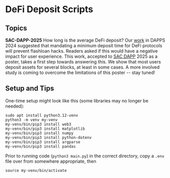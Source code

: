 # DeFi Deposit Scripts

## Topics
**SAC-DAPP-2025** How long is the average DeFi deposit? Our [work](https://ieeexplore.ieee.org/document/10646464) in DAPPS 2024 suggested that mandating a minimum deposit time for DeFi protocols will prevent flashloan hacks. Readers asked if this would have a negative impact for user experience. This work, accepted to [SAC DAPP](https://www.cas-blockchain-certification.com/en/acm-sac-dapp-track) 2025 as a poster, takes a first step towards answering this. We show that most users deposit assets for several blocks, at least in some cases. A more involved study is coming to overcome the limitations of this poster -- stay tuned!

## Setup and Tips
One-time setup might look like this (some libraries may no longer be needed):

```
sudo apt install python3.12-venv
python3 -m venv my-venv
my-venv/bin/pip3 install web3
my-venv/bin/pip3 install matplotlib
my-venv/bin/pip3 install numpy
my-venv/bin/pip3 install python-dotenv
my-venv/bin/pip3 install argparse
my-venv/bin/pip3 install pandas
```

Prior to running code (`python3 main.py`) in the correct directory, copy a `.env` file over from somewhere appropriate, then
```
source my-venv/bin/activate
```
